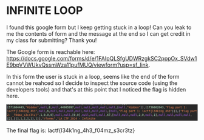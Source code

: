 # INFINITE LOOP

I found this google form but I keep getting stuck in a loop! Can you leak to me the contents of form and the message at the end so I can get credit in my class for submitting? Thank you!

The Google form is reachable here: https://docs.google.com/forms/d/e/1FAIpQLSfgUDWRzgkSC2pppOx_SVdw1E9bpVVWUkvQssmWza11pufMUQ/viewform?usp=sf_link.

In this form the user is stuck in a loop, seems like the end of the form cannot be reahced so I decide to inspect the source code (using the developers tools) and that's at this point that I noticed the flag is hidden here.

![testo alt](Images/infinite_loop.png)

The final flag is: lactf{l34k1ng_4h3_f04mz_s3cr3tz}